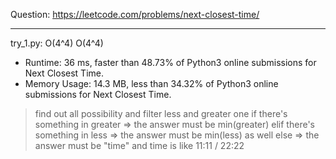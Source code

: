 Question: https://leetcode.com/problems/next-closest-time/

---

try_1.py: O(4^4) O(4^4)

* Runtime: 36 ms, faster than 48.73% of Python3 online submissions for Next Closest Time.
* Memory Usage: 14.3 MB, less than 34.32% of Python3 online submissions for Next Closest Time.

> find out all possibility and filter less and greater one
> if there's something in greater => the answer must be min(greater)
> elif there's something in less  => the answer must be min(less) as well
> else => the answer must be "time" and time is like 11:11 / 22:22
